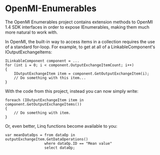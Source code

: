 OpenMI-Enumerables
==================

The OpenMI Enumerables project contains extension methods to OpenMI 1.4 SDK interfaces in order to expose IEnumerables, making them much more natural to work with.

In OpenMI, the built-in way to access items in a collection requires the use of a standard for-loop. For example, to get at all of a LinkableComponent's IOutputExchangeItems:

```
ILinkableComponent component = ...
for (int i = 0; i < component.OutputExchangeItemCount; i++)
{
    IOutputExchangeItem item = component.GetOutputExchangeItem(i);
    // Do something with this item...
}
```

With the code from this project, instead you can now simply write:
```
foreach (IOutputExchangeItem item in component.GetOutputExchangeItems())
{
    // Do something with item.
}
```
Or, even better, Linq functions become available to you:
```
var meanDataOps = from dataOp in outputExchangeItem.GetDataOperations()
                  where dataOp.ID == "Mean value"
                  select dataOp;
```
